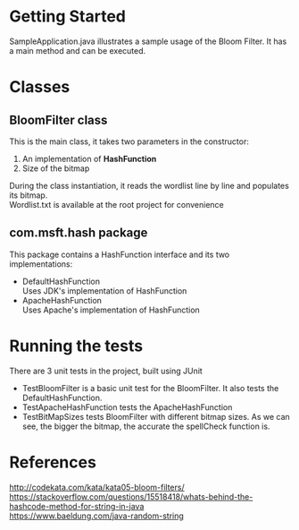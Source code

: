 # Getting Started
SampleApplication.java illustrates a sample usage of the Bloom Filter. It has a main method and can be executed.

# Classes
## BloomFilter class 
This is the main class, it takes two parameters in the constructor:
1) An implementation of **HashFunction**
2) Size of the bitmap 

During the class instantiation, it reads the wordlist line by line and populates its bitmap. <br/>Wordlist.txt is available at the root project for convenience

## com.msft.hash package 
This package contains a HashFunction interface and its two implementations:
* DefaultHashFunction <br/>Uses JDK's implementation of HashFunction 
* ApacheHashFunction <br/>Uses Apache's implementation of HashFunction
    
# Running the tests
There are 3 unit tests in the project, built using JUnit

* TestBloomFilter is a basic unit test for the BloomFilter. It also tests the DefaultHashFunction.
* TestApacheHashFunction tests the ApacheHashFunction
* TestBitMapSizes tests BloomFilter with different bitmap sizes. 
As we can see, the bigger the bitmap, the accurate the spellCheck function is.

# References
http://codekata.com/kata/kata05-bloom-filters/<br/>
https://stackoverflow.com/questions/15518418/whats-behind-the-hashcode-method-for-string-in-java<br/>
https://www.baeldung.com/java-random-string
